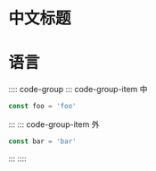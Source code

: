 # 中文标题

# 语言


:::: code-group
::: code-group-item 中
```js
const foo = 'foo'
```
:::
::: code-group-item 外
```js
const bar = 'bar'
```
:::
::::